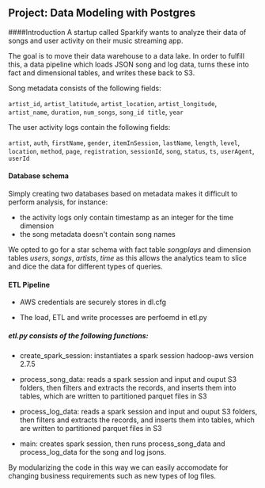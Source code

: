 
## Project: Data Modeling with Postgres

####Introduction
A startup called Sparkify wants to analyze their data of songs and user activity on their music streaming app.

The goal is to move their data warehouse to a data lake. In order to fulfill this, a data pipeline which loads JSON song and log data, turns these into fact and dimensional tables, and writes these back to S3.


Song metadata consists of the following fields: 

`artist_id`, `artist_latitude`, `artist_location`, `artist_longitude`, `artist_name`, `duration`, `num_songs`, `song_id title`, `year`

The user activity logs contain the following fields: 

`artist`, `auth`, `firstName`, `gender`, `itemInSession`, `lastName`, `length`, `level`, `location`, `method`, `page`, `registration`, `sessionId`, `song`, `status`, `ts`, `userAgent`, `userId`


#### Database schema
Simply creating two databases based on metadata makes it difficult to perform analysis, for instance:

- the activity logs only contain timestamp as an integer for the time dimension
- the song metadata doesn't contain song names


We opted to go for a star schema with fact table *songplays* and dimension tables *users*, *songs*, *artists*, *time* as this allows the analytics team
to slice and dice the data for different types of queries.

#### ETL Pipeline

- AWS credentials are securely stores in dl.cfg

- The load, ETL and write processes are perfoemd in etl.py

##### etl.py consists of the following functions:

- create_spark_session: instantiates a spark session hadoop-aws version 2.7.5  

- process_song_data: reads a spark session and input and ouput S3 folders, then filters and extracts the records, and inserts them into tables, which are written to partitioned parquet files in S3

- process_log_data: reads a spark session and input and ouput S3 folders, then filters and extracts the records, and inserts them into tables, which are written to partitioned parquet files in S3

- main: creates spark session, then runs process_song_data and process_log_data for the song and log jsons.

By modularizing the code in this way we can easily accomodate for changing business requirements such as new types of log files.